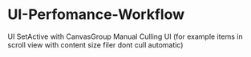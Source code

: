 # UI-Perfomance-Workflow

UI SetActive with CanvasGroup
Manual Culling UI (for example items in scroll view with content size filer dont cull automatic)
